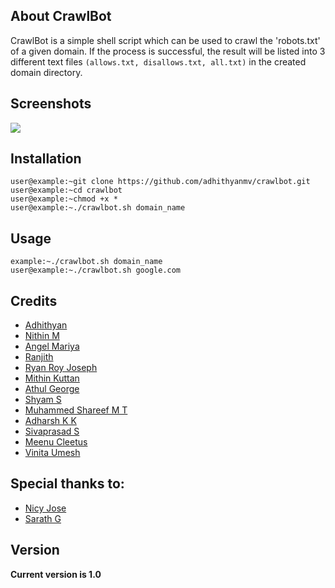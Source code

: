 ## About CrawlBot
CrawlBot is a simple shell script which can be used to crawl the 'robots.txt' of a given domain. If the process is successful, the result will be listed into 3 different text files `(allows.txt, disallows.txt, all.txt)` in the created domain directory. 

## Screenshots

 
 ![](crawlbot.png)
 

 

## Installation
 
```console
user@example:~git clone https://github.com/adhithyanmv/crawlbot.git
user@example:~cd crawlbot
user@example:~chmod +x *
user@example:~./crawlbot.sh domain_name
```


## Usage
```
example:~./crawlbot.sh domain_name
user@example:~./crawlbot.sh google.com
```

## Credits
* [Adhithyan]( https://github.com/adhithyanmv )
* [Nithin M]( https://github.com/nithin62 )
* [Angel Mariya]( https://github.com/mariyaangel )
* [Ranjith]( https://github.com/hackerPPi )
* [Ryan Roy Joseph]( https://github.com/RyanRoy626 )
* [Mithin Kuttan]( https://github.com/mithinkuttan )
* [Athul George]( https://github.com/atulgorgkgdy)
* [Shyam S]( https://github.com/shyams47 )  
* [Muhammed Shareef M T]( https://github.com/shareefshaz )
* [Adharsh K K]( https://github.com/adarshkk99 )
* [Sivaprasad S]( https://github.com/sivaprasad789/sivaprasad789.git )
* [Meenu Cleetus]( https://github.com/meenucletus)
* [Vinita Umesh]( https://github.com/Zenith-Paradox ) 

 
## Special thanks to:
 * [Nicy Jose]( https://github.com/NicyJoseAJ)
 * [Sarath G]( https://github.com/secretguard)
 
## Version
**Current version is 1.0**
 
